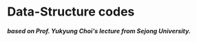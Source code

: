 <H1> Data-Structure codes 
<H5>based on Prof. Yukyung Choi's lecture from Sejong University.<br>
  



